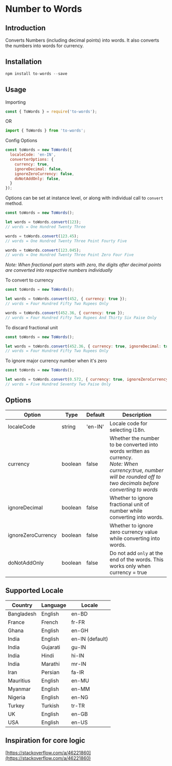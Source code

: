 # Number to Words

## Introduction

Converts Numbers (including decimal points) into words. It also converts the numbers into words for currency.

## Installation

```js
npm install to-words --save
```

## Usage

Importing
```js
const { ToWords } = require('to-words');
```
OR
```js
import { ToWords } from 'to-words';
```

Config Options
```js
const toWords = new ToWords({
  localeCode: 'en-IN',
  converterOptions: {
    currency: true,
    ignoreDecimal: false,
    ignoreZeroCurrency: false,
    doNotAddOnly: false,
  }
});
```
Options can be set at instance level, or along with individual call to `convert` method.

```js
const toWords = new ToWords();

let words = toWords.convert(123);
// words = One Hundred Twenty Three

words = toWords.convert(123.45);
// words = One Hundred Twenty Three Point Fourty Five

words = toWords.convert(123.045);
// words = One Hundred Twenty Three Point Zero Four Five
```
*Note: When fractional part starts with zero, the digits after decimal points are converted into respective numbers individually*


To convert to currency

```js
const toWords = new ToWords();

let words = toWords.convert(452, { currency: true });
// words = Four Hundred Fifty Two Rupees Only

words = toWords.convert(452.36, { currency: true });
// words = Four Hundred Fifty Two Rupees And Thirty Six Paise Only

```

To discard fractional unit

```js
const toWords = new ToWords();

let words = toWords.convert(452.36, { currency: true, ignoreDecimal: true });
// words = Four Hundred Fifty Two Rupees Only
```

To ignore major currency number when it's zero

```js
const toWords = new ToWords();

let words = toWords.convert(0.572, { currency: true, ignoreZeroCurrency: true });
// words = Five Hundred Seventy Two Paise Only
```


## Options
| Option  | Type | Default | Description |
| ------------- | ------------- | ------------- | ------------- |
| localeCode | string | 'en-IN' | Locale code for selecting i18n. |
| currency | boolean | false | Whether the number to be converted into words written as currency.<br/>*Note: When currency:true, number will be rounded off to two decimals before converting to words* |
| ignoreDecimal | boolean | false | Whether to ignore fractional unit of number while converting into words. |
| ignoreZeroCurrency | boolean | false | Whether to ignore zero currency value while converting into words. |
| doNotAddOnly | boolean | false | Do not add `only` at the end of the words. This works only when currency = true |

## Supported Locale
| Country  | Language | Locale |
| ------------- | ------------- | ------------- |
| Bangladesh | English | en-BD |
| France | French | fr-FR |
| Ghana | English | en-GH |
| India | English | en-IN (default) |
| India | Gujarati | gu-IN |
| India | Hindi | hi-IN |
| India | Marathi | mr-IN |
| Iran | Persian | fa-IR |
| Mauritius | English | en-MU |
| Myanmar | English | en-MM |
| Nigeria | English | en-NG |
| Turkey | Turkish | tr-TR |
| UK | English | en-GB |
| USA | English | en-US |

## Inspiration for core logic
[https://stackoverflow.com/a/46221860](https://stackoverflow.com/a/46221860)
